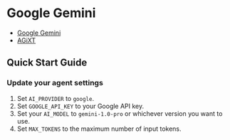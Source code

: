 # Google Gemini

- [Google Gemini](https://cloud.google.com/vertex-ai/generative-ai/docs/model-reference/gemini)
- [AGiXT](https://github.com/Josh-XT/AGiXT)

## Quick Start Guide

### Update your agent settings

1. Set `AI_PROVIDER` to `google`.
2. Set `GOOGLE_API_KEY` to your Google API key.
3. Set your `AI_MODEL` to `gemini-1.0-pro` or whichever version you want to use.
4. Set `MAX_TOKENS` to the maximum number of input tokens.
